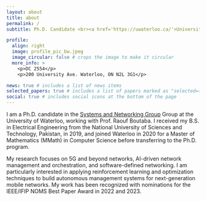 ```yaml
---
layout: about
title: about
permalink: /
subtitle: Ph.D. Candidate <br><a href='https://uwaterloo.ca/'>University of Waterloo</a>.

profile:
  align: right
  image: profile_pic_bw.jpeg
  image_circular: false # crops the image to make it circular
  more_info: >
    <p>DC 2554</p>
    <p>200 University Ave. Waterloo, ON N2L 3G1</p>

news: true # includes a list of news items
selected_papers: true # includes a list of papers marked as "selected={true}"
social: true # includes social icons at the bottom of the page
---
```


I am a Ph.D. candidate in the [Systems and Networking Group](https://syn.uwaterloo.ca/) Group at the University of Waterloo, working with Prof. Raouf Boutaba. I received my B.S. in Electrical Engineering from the National University of Sciences and Technology, Pakistan, in 2019, and joined Waterloo in 2020 for a Master of Mathematics (MMath) in Computer Science before transferring to the Ph.D. program.

My research focuses on 5G and beyond networks, AI-driven network management and orchestration, and software-defined networking. I am particularly interested in applying reinforcement learning and optimization techniques to build autonomous management systems for next-generation mobile networks. My work has been recognized with nominations for the IEEE/IFIP NOMS Best Paper Award in 2022 and 2023.